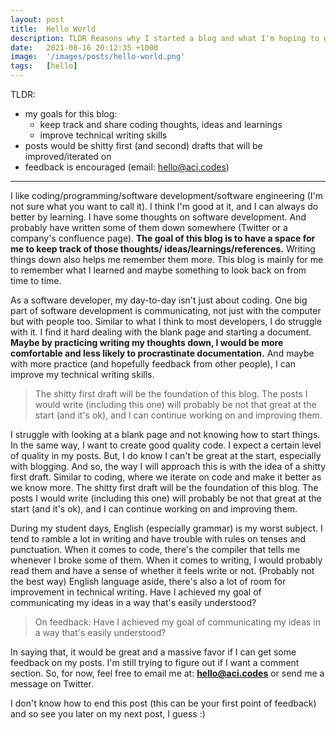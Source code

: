 ```yaml
---
layout: post
title:  Hello World
description: TLDR Reasons why I started a blog and what I'm hoping to get out of it
date:   2021-08-16 20:12:35 +1000
image:  '/images/posts/hello-world.png'
tags:   [hello]
---
```

TLDR:
- my goals for this blog:
    - keep track and share coding thoughts, ideas and learnings
    - improve technical writing skills
- posts would be shitty first (and second) drafts that will be improved/iterated on
- feedback is encouraged (email: hello@aci.codes)

***
I like coding/programming/software development/software engineering (I'm not sure what you want to call it). I think I'm good at it, and I can always do better by learning. I have some thoughts on software development. And probably have written some of them down somewhere (Twitter or a company's confluence page). **The goal of this blog is to have a space for me to keep track of those thoughts/ ideas/learnings/references.** Writing things down also helps me remember them more. This blog is mainly for me to remember what I learned and maybe something to look back on from time to time.

As a software developer, my day-to-day isn't just about coding. One big part of software development is communicating, not just with the computer but with people too. Similar to what I think to most developers, I do struggle with it. I find it hard dealing with the blank page and starting a document. **Maybe by practicing writing my thoughts down, I would be more comfortable and less likely to procrastinate documentation.** And maybe with more practice (and hopefully feedback from other people), I can improve my technical writing skills.

> The shitty first draft will be the foundation of this blog. The posts I would write (including this one) will probably be not that great at the start (and it's ok), and I can continue working on and improving them.

I struggle with looking at a blank page and not knowing how to start things. In the same way, I want to create good quality code. I expect a certain level of quality in my posts. But, I do know I can't be great at the start, especially with blogging. And so, the way I will approach this is with the idea of a shitty first draft. Similar to coding, where we iterate on code and make it better as we know more. The shitty first draft will be the foundation of this blog. The posts I would write (including this one) will probably be not that great at the start (and it's ok), and I can continue working on and improving them.

During my student days, English (especially grammar) is my worst subject.   I tend to ramble a lot in writing and have trouble with rules on tenses and punctuation. When it comes to code, there's the compiler that tells me whenever I broke some of them. When it comes to writing, I would probably read them and have a sense of whether it feels write or not. (Probably not the best way) English language aside, there's also a lot of room for improvement in technical writing. Have I achieved my goal of communicating my ideas in a way that's easily understood?

> On feedback: Have I achieved my goal of communicating my ideas in a way that's easily understood?

In saying that, it would be great and a massive favor if I can get some feedback on my posts. I'm still trying to figure out if I want a comment section. So, for now, feel free to email me at: **hello@aci.codes** or send me a message on Twitter.

I don't know how to end this post (this can be your first point of feedback) and so see you later on my next post, I guess :)